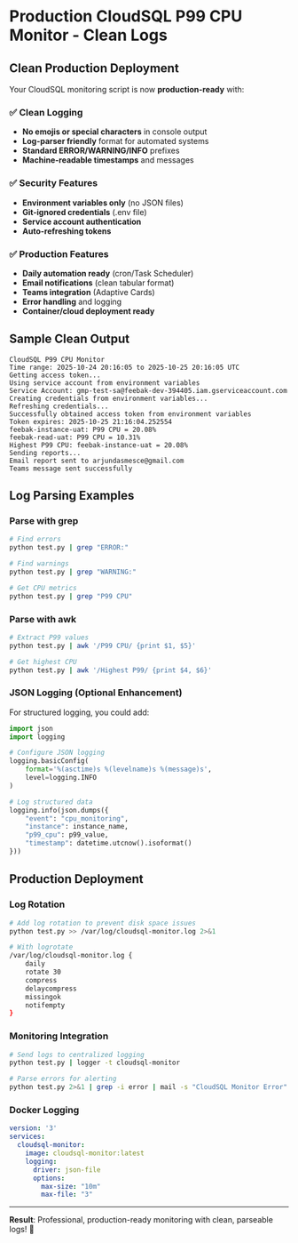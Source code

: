 # Production CloudSQL P99 CPU Monitor - Clean Logs

## Clean Production Deployment

Your CloudSQL monitoring script is now **production-ready** with:

### ✅ Clean Logging
- **No emojis or special characters** in console output
- **Log-parser friendly** format for automated systems  
- **Standard ERROR/WARNING/INFO** prefixes
- **Machine-readable timestamps** and messages

### ✅ Security Features
- **Environment variables only** (no JSON files)
- **Git-ignored credentials** (.env file)
- **Service account authentication**
- **Auto-refreshing tokens**

### ✅ Production Features
- **Daily automation ready** (cron/Task Scheduler)
- **Email notifications** (clean tabular format)
- **Teams integration** (Adaptive Cards)
- **Error handling** and logging
- **Container/cloud deployment ready**

## Sample Clean Output

```
CloudSQL P99 CPU Monitor
Time range: 2025-10-24 20:16:05 to 2025-10-25 20:16:05 UTC
Getting access token...
Using service account from environment variables
Service Account: gmp-test-sa@feebak-dev-394405.iam.gserviceaccount.com
Creating credentials from environment variables...
Refreshing credentials...
Successfully obtained access token from environment variables
Token expires: 2025-10-25 21:16:04.252554
feebak-instance-uat: P99 CPU = 20.08%
feebak-read-uat: P99 CPU = 10.31%
Highest P99 CPU: feebak-instance-uat = 20.08%
Sending reports...
Email report sent to arjundasmesce@gmail.com
Teams message sent successfully
```

## Log Parsing Examples

### Parse with grep
```bash
# Find errors
python test.py | grep "ERROR:"

# Find warnings  
python test.py | grep "WARNING:"

# Get CPU metrics
python test.py | grep "P99 CPU"
```

### Parse with awk
```bash
# Extract P99 values
python test.py | awk '/P99 CPU/ {print $1, $5}'

# Get highest CPU
python test.py | awk '/Highest P99/ {print $4, $6}'
```

### JSON Logging (Optional Enhancement)
For structured logging, you could add:

```python
import json
import logging

# Configure JSON logging
logging.basicConfig(
    format='%(asctime)s %(levelname)s %(message)s',
    level=logging.INFO
)

# Log structured data
logging.info(json.dumps({
    "event": "cpu_monitoring",
    "instance": instance_name,
    "p99_cpu": p99_value,
    "timestamp": datetime.utcnow().isoformat()
}))
```

## Production Deployment

### Log Rotation
```bash
# Add log rotation to prevent disk space issues
python test.py >> /var/log/cloudsql-monitor.log 2>&1

# With logrotate
/var/log/cloudsql-monitor.log {
    daily
    rotate 30
    compress
    delaycompress
    missingok
    notifempty
}
```

### Monitoring Integration
```bash
# Send logs to centralized logging
python test.py | logger -t cloudsql-monitor

# Parse errors for alerting
python test.py 2>&1 | grep -i error | mail -s "CloudSQL Monitor Error" admin@company.com
```

### Docker Logging
```yaml
version: '3'
services:
  cloudsql-monitor:
    image: cloudsql-monitor:latest
    logging:
      driver: json-file
      options:
        max-size: "10m"
        max-file: "3"
```

---

**Result**: Professional, production-ready monitoring with clean, parseable logs! 🎯
